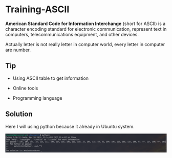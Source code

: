 # Training-ASCII

**American Standard Code for Information Interchange** (short for ASCII) is a character encoding standard for electronic communication, represent text in computers, telecommunications equipment, and other devices.

Actually letter is not really letter in computer world, every letter in computer are number.

## Tip

* Using ASCII table to get information

* Online tools

* Programming language

## Solution

Here I will using python because it already in Ubuntu system.

![solution using python](Training-ASCII_solution_using_python.png)
